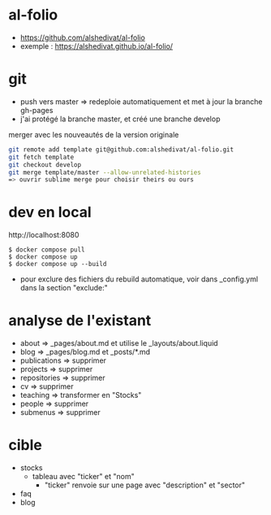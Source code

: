 al-folio
========
- https://github.com/alshedivat/al-folio
- exemple : https://alshedivat.github.io/al-folio/

git
===
- push vers master => redeploie automatiquement et met à jour la branche gh-pages
- j'ai protégé la branche master, et créé une branche develop

merger avec les nouveautés de la version originale
```bash
git remote add template git@github.com:alshedivat/al-folio.git
git fetch template
git checkout develop
git merge template/master --allow-unrelated-histories
=> ouvrir sublime merge pour choisir theirs ou ours
```


dev en local
============
http://localhost:8080
```
$ docker compose pull
$ docker compose up
$ docker compose up --build
```

- pour exclure des fichiers du rebuild automatique, voir dans \_config.yml dans la section "exclude:"



analyse de l'existant
=====================
- about             => _pages/about.md et utilise le _layouts/about.liquid
- blog              => _pages/blog.md et _posts/*.md
- publications      => supprimer
- projects          => supprimer
- repositories      => supprimer
- cv                => supprimer
- teaching          => transformer en "Stocks"
- people            => supprimer
- submenus          => supprimer





cible
=====
- stocks
    - tableau avec "ticker" et "nom"
        - "ticker" renvoie sur une page avec "description" et "sector"
- faq
- blog



